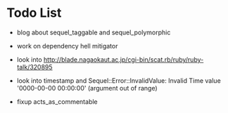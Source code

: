 Todo List
=============

* blog about sequel\_taggable and sequel\_polymorphic
* work on dependency hell mitigator
* look into http://blade.nagaokaut.ac.jp/cgi-bin/scat.rb/ruby/ruby-talk/320895

* look into timestamp and Sequel::Error::InvalidValue: Invalid Time value '0000-00-00 00:00:00' (argument out of range)

* fixup acts_as_commentable